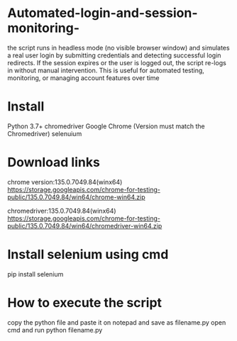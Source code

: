 # Automated-login-and-session-monitoring-
the script runs in headless mode (no visible browser window) and simulates a real user login by submitting credentials and detecting successful login redirects. If the session expires or the user is logged out, the script re-logs in without manual intervention. This is useful for automated testing, monitoring, or managing account features over time

# Install 
Python 3.7+
chromedriver
Google Chrome (Version must match the Chromedriver)
selenuium

# Download links 
chrome version:135.0.7049.84(winx64)
https://storage.googleapis.com/chrome-for-testing-public/135.0.7049.84/win64/chrome-win64.zip

chromedriver:135.0.7049.84(winx64)
https://storage.googleapis.com/chrome-for-testing-public/135.0.7049.84/win64/chromedriver-win64.zip

# Install  selenium using cmd
 pip install selenium

# How to execute the script
copy the python file and paste it on notepad and save as filename.py
open cmd and run 
python filename.py
